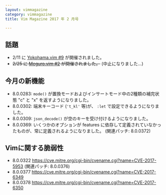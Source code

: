 ```yaml
---
layout: vimmagazine
category: vimmagazine
title: Vim Magazine 2017 年 2 月号

---
```


## 話題

* 2/11 に [Yokohama.vim #9](https://yokohamavim.connpass.com/event/47519/) が開催されました。
* ~~2/25 に [Meguro.vim #2](https://megurovim.connpass.com/event/49507/) が開催されました。~~ (中止になりました…)

## 今月の新機能

* 8.0.0283: `mode()` が置換モードおよびインサートモード中の2種類の補完状態 "c" と "x" を返すようになりました。
* 8.0.0302: 端末キーコード (`'t_kl'` 等)が、 `:let` で設定できるようになりました。
* 8.0.0309: `json_decode()` が空のキーを受け付けるようになりました。
* 8.0.0369: いくつかのオプションが features に依存して定義されていなかったものが、常に定義されるようになりました。 (関連パッチ: 8.0.0372)

## Vimに関する脆弱性

* 8.0.0322 <https://cve.mitre.org/cgi-bin/cvename.cgi?name=CVE-2017-5953> (関連パッチ: 8.0.0376)
* 8.0.0377 <https://cve.mitre.org/cgi-bin/cvename.cgi?name=CVE-2017-6349>
* 8.0.0378 <https://cve.mitre.org/cgi-bin/cvename.cgi?name=CVE-2017-6350>
